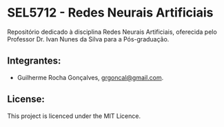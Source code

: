 # SEL5712 - Redes Neurais Artificiais
Repositório dedicado à disciplina Redes Neurais Artificiais, oferecida pelo Professor Dr. Ivan Nunes da Silva para a Pós-graduação.

## Integrantes:

* Guilherme Rocha Gonçalves, grgoncal@gmail.com.

## License:
This project is licenced under the MIT Licence.